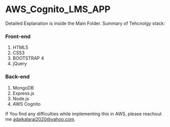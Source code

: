 # AWS_Cognito_LMS_APP
Detailed Explanation is inside the Main Folder.
Summary of Tehcnolgy stack:
### Front-end

1. HTML5
2. CSS3
3. BOOTSTRAP 4
4. jQuery

### Back-end

1. MongoDB
2. Express.js
3. Node.js
4. AWS Cognito

If You find any difficulties while implementing this in AWS, please reachout me adaikalaraj2020@yahoo.com.

